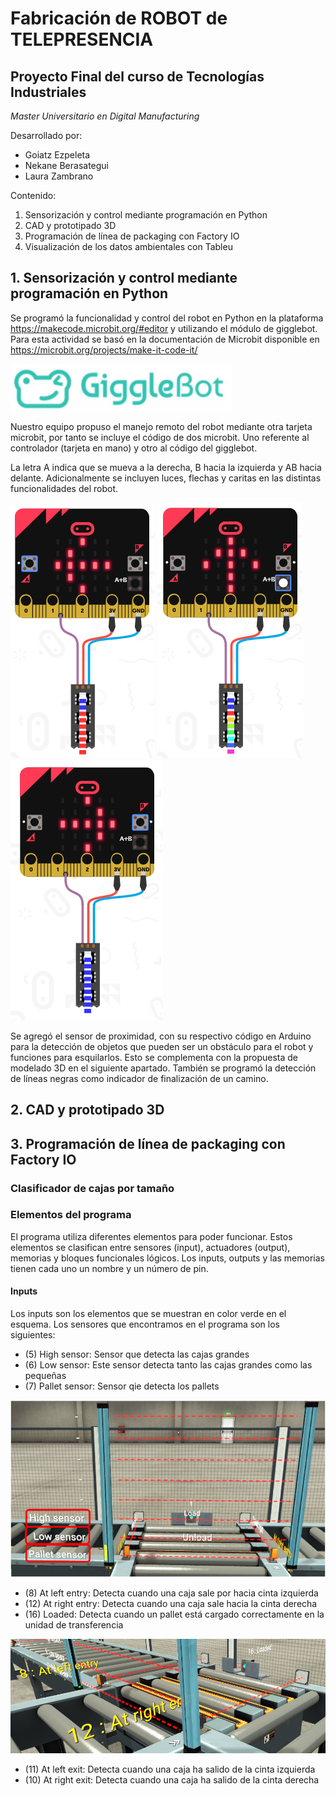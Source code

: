 # Fabricación de ROBOT de TELEPRESENCIA
## Proyecto Final del curso de Tecnologías Industriales
*Master Universitario en Digital Manufacturing*

Desarrollado por:
* Goiatz Ezpeleta
* Nekane Berasategui
* Laura Zambrano


Contenido:
1. Sensorización y control mediante programación en Python
2. CAD y prototipado 3D
3. Programación de línea de packaging con Factory IO
4. Visualización de los datos ambientales con Tableu

## 1. Sensorización y control mediante programación en Python
Se programó la funcionalidad y control del robot en Python en la plataforma https://makecode.microbit.org/#editor y utilizando el módulo de gigglebot. Para esta actividad se basó en la documentación de Microbit disponible en https://microbit.org/projects/make-it-code-it/

![Extension Gigglebot](/img/ext_giggle.PNG)

Nuestro equipo propuso el manejo remoto del robot mediante otra tarjeta microbit, por tanto se incluye el código de dos microbit. Uno referente al controlador (tarjeta en mano) y otro al código del gigglebot.

La letra A indica que se mueva a la derecha, B hacia la izquierda y AB hacia delante. Adicionalmente se incluyen luces, flechas y caritas en las distintas funcionalidades del robot.

![A](/img/izq.PNG)
![AB](/img/arriba.PNG)
![B](/img/der.PNG)

Se agregó el sensor de proximidad, con su respectivo código en Arduino para la detección de objetos que pueden ser un obstáculo para el robot y funciones para esquilarlos. Esto se complementa con la propuesta de modelado 3D en el siguiente apartado.
También se programó la detección de líneas negras como indicador de finalización de un camino.


## 2. CAD y prototipado 3D
## 3. Programación de línea de packaging con Factory IO

### Clasificador de cajas por tamaño
### Elementos del programa
El programa utiliza diferentes elementos para poder funcionar. Estos elementos se clasifican entre sensores (input), actuadores (output), memorias y bloques funcionales lógicos.
Los inputs, outputs y las memorias tienen cada uno un nombre y un número de pin.
#### Inputs
Los inputs son los elementos que se muestran en color verde en el esquema. Los sensores que encontramos en el programa son los siguientes:
* (5) High sensor: Sensor que detecta las cajas grandes 
* (6) Low sensor: Este sensor detecta tanto las cajas grandes como las pequeñas
* (7) Pallet sensor: Sensor qie detecta los pallets

![Sensores de detección de altura](/img/1.png)

*	(8) At left entry:	 Detecta cuando una caja sale por hacia cinta izquierda
*	(12) At right entry: Detecta cuando una caja sale hacia la cinta derecha
*	(16) Loaded: Detecta cuando un pallet está cargado correctamente en la unidad de transferencia

![Sensores del transfer](/img/2.png)

*	(11) At left exit: Detecta cuando una caja ha salido de la cinta izquierda
*	(10) At right exit: Detecta cuando una caja ha salido de la cinta derecha
